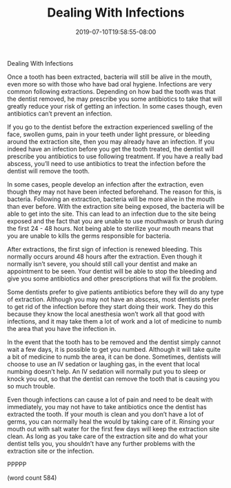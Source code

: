 ﻿---
title: "Dealing With Infections"
date: 2019-07-10T19:58:55-08:00
description: "Toothache and Tooth Care Tips for Web Success"
featured_image: "/images/Toothache and Tooth Care.jpg"
tags: ["Toothache and Tooth Care"]
---

Dealing With Infections

Once a tooth has been extracted, bacteria will still be alive in the mouth, even more so with those who have bad oral hygiene.  Infections are very common following extractions.  Depending on how bad the tooth was that the dentist removed, he may prescribe you some antibiotics to take that will greatly reduce your risk of getting an infection.  In some cases though, even antibiotics can’t prevent an infection.

If you go to the dentist before the extraction experienced swelling of the face, swollen gums, pain in your teeth under light pressure, or bleeding around the extraction site, then you may already have an infection.  If you indeed have an infection before you get the tooth treated, the dentist will prescribe you antibiotics to use following treatment.  If you have a really bad abscess, you’ll need to use antibiotics to treat the infection before the dentist will remove the tooth.

In some cases, people develop an infection after the extraction, even though they may not have been infected beforehand.  The reason for this, is bacteria.  Following an extraction, bacteria will be more alive in the mouth than ever before.  With the extraction site being exposed, the bacteria will be able to get into the site.  This can lead to an infection due to the site being exposed and the fact that you are unable to use mouthwash or brush during the first 24 - 48 hours.  Not being able to sterilize your mouth means that you are unable to kills the germs responsible for bacteria.

After extractions, the first sign of infection is renewed bleeding.  This normally occurs around 48 hours after the extraction.  Even though it normally isn’t severe, you should still call your dentist and make an appointment to be seen.  Your dentist will be able to stop the bleeding and give you some antibiotics and other prescriptions that will fix the problem.

Some dentists prefer to give patients antibiotics before they will do any type of extraction.  Although you may not have an abscess, most dentists prefer to get rid of the infection before they start doing their work.  They do this because they know the local anesthesia won’t work all that good with infections, and it may take them a lot of work and a lot of medicine to numb the area that you have the infection in.

In the event that the tooth has to be removed and the dentist simply cannot wait a few days, it is possible to get you numbed.  Although it will take quite a bit of medicine to numb the area, it can be done.  Sometimes, dentists will choose to use an IV sedation or laughing gas, in the event that local numbing doesn’t help.  An IV sedation will normally put you to sleep or knock you out, so that the dentist can remove the tooth that is causing you so much trouble.

Even though infections can cause a lot of pain and need to be dealt with immediately, you may not have to take antibiotics once the dentist has extracted the tooth.  If your mouth is clean and you don’t have a lot of germs, you can normally heal the would by taking care of it.  Rinsing your mouth out with salt water for the first few days will keep the extraction site clean.  As long as you take care of the extraction site and do what your dentist tells you, you shouldn’t have any further problems with the extraction site or the infection.

PPPPP

(word count 584)  

